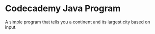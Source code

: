 # Codecademy Java Program
A simple program that tells you a continent and its largest city based on input.
